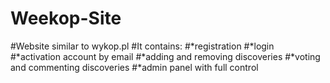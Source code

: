 # Weekop-Site
#Website similar to wykop.pl
#It contains:
#*registration
#*login
#*activation account by email
#*adding and removing discoveries
#*voting and commenting discoveries
#*admin panel with full control
